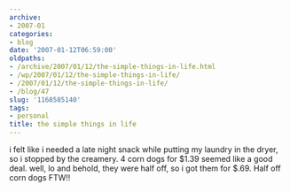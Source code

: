 ```yaml
---
archive:
- 2007-01
categories:
- blog
date: '2007-01-12T06:59:00'
oldpaths:
- /archive/2007/01/12/the-simple-things-in-life.html
- /wp/2007/01/12/the-simple-things-in-life/
- /2007/01/12/the-simple-things-in-life/
- /blog/47
slug: '1168585140'
tags:
- personal
title: the simple things in life
---
```


i felt like i needed a late night snack while putting my laundry in the
dryer, so i stopped by the creamery. 4 corn dogs for $1.39 seemed like
a good deal. well, lo and behold, they were half off, so i got them for
$.69. Half off corn dogs FTW!!

